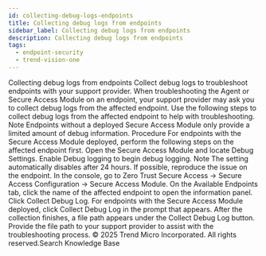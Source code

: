 ```yaml
---
id: collecting-debug-logs-endpoints
title: Collecting debug logs from endpoints
sidebar_label: Collecting debug logs from endpoints
description: Collecting debug logs from endpoints
tags:
  - endpoint-security
  - trend-vision-one
---
```


 Collecting debug logs from endpoints Collect debug logs to troubleshoot endpoints with your support provider. When troubleshooting the Agent or Secure Access Module on an endpoint, your support provider may ask you to collect debug logs from the affected endpoint. Use the following steps to collect debug logs from the affected endpoint to help with troubleshooting. Note Endpoints without a deployed Secure Access Module only provide a limited amount of debug information. Procedure For endpoints with the Secure Access Module deployed, perform the following steps on the affected endpoint first. Open the Secure Access Module and locate Debug Settings. Enable Debug logging to begin debug logging. Note The setting automatically disables after 24 hours. If possible, reproduce the issue on the endpoint. In the console, go to Zero Trust Secure Access → Secure Access Configuration → Secure Access Module. On the Available Endpoints tab, click the name of the affected endpoint to open the information panel. Click Collect Debug Log. For endpoints with the Secure Access Module deployed, click Collect Debug Log in the prompt that appears. After the collection finishes, a file path appears under the Collect Debug Log button. Provide the file path to your support provider to assist with the troubleshooting process. © 2025 Trend Micro Incorporated. All rights reserved.Search Knowledge Base